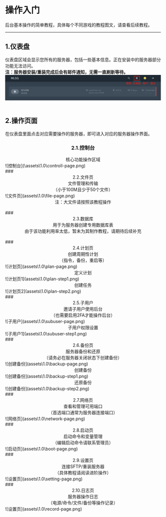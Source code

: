 # 操作入门

后台基本操作的简单教程，具体每个不同游戏的教程图文，请查看后续教程。

---

## 1.仪表盘

仪表盘区域会显示您所有的服务器，包括一些基本信息。正在安装中的服务器部分功能无法访问。  
**注：服务器安装/重装完成后会有邮件通知，无需一直刷新等待。**  
![服务器仪表盘](\assets\1.0\header.png)  
<br>

## 2.操作页面

在仪表盘里面点击对应需要操作的服务器，即可进入对应的服务器操作界面。  

### <center>2.1.控制台</center>
<center>核心功能操作区域</center>
![控制台](\assets\1.0\controll-page.png)  

<br>
### <center>2.2.文件页</center>
<center>文件管理和传输</center>
<center>（小于100M且少于50个文件）</center>
![文件页](assets\1.0\file-page.png)  
<center>注：大文件请按照该教程操作</center>  

<br>
### <center>2.3.数据库</center>
<center>用于为服务器创建专用数据库表</center>
<center>由于该功能利用率太低，暂未为其制作教程，请期待后续补充</center>  

<br>
### <center>2.4.计划页</center>
<center>创建周期性计划</center>
<center>（指令，备份，重启等）</center>
![计划页](assets\1.0\plan-page.png)  

  <center>定义计划</center>
![计划页1](assets\1.0\plan-step1.png)  

  <center>创建任务</center>
![计划页2](assets\1.0\plan-step2.png)  

<br>
### <center>2.5.子用户</center>
<center>邀请子用户使用后台</center>
<center>（也需要启用2FA才能操作后台）</center>
![子用户](assets\1.0\subuser-page.png)  

  <center>子用户权限设置</center>
![子用户1](assets\1.0\subuser-step1.png)  

<br>
### <center>2.6.备份页</center>
<center>服务器备份和还原</center>
<center>（请务必在服务器关闭状态下创建备份）</center>
![创建备份](assets\1.0\backup-page.png)  

  <center>创建备份</center>
![创建备份](assets\1.0\backup-step1.png)  

  <center>还原备份</center>
![创建备份](assets\1.0\backup-step2.png)  

<br>
### <center>2.7.网络页</center>
<center>查看和管理可用端口</center>
<center>（首选端口通常为服务器连接端口）</center>
![网络页](assets\1.0\network-page.png)  

<br>
### <center>2.8.启动页</center>
<center>启动命令和变量管理</center>
<center>（编辑启动命令请联系管理员）</center>
![启动页](assets\1.0\boot-page.png)  

<br>
### <center>2.9.设置页</center>
<center>连接SFTP/重装服务器</center>
<center>（具体教程请阅读进阶操作）</center>
![设置页](assets\1.0\setting-page.png)  

<br>
### <center>2.10.日志页</center>
<center>服务器操作日志</center>
<center>（电源/命令/文件/备份等操作记录）</center>
![设置页](assets\1.0\record-page.png)  
